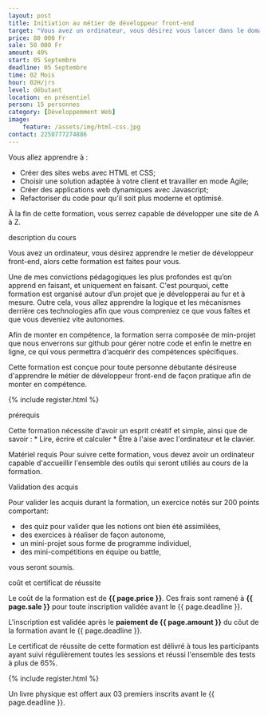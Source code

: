 ```yaml
---
layout: post
title: Initiation au métier de développeur front-end
target: "Vous avez un ordinateur, vous désirez vous lancer dans le domaine développeur front-end en étant totalement débutant, alors cette formation est faites pour vous."
price: 80 000 Fr
sale: 50 000 Fr
amount: 40%
start: 05 Septembre
deadline: 05 Septembre
time: 02 Mois
hour: 02H/jrs
level: débutant
location: en présentiel
person: 15 personnes 
category: [Développemment Web]
image:
    feature: /assets/img/html-css.jpg
contact: 2250777274886
---
```



<p class="text-muted text-uppercase h4 border-bottom py-3">Vous allez apprendre à : </p>

* Créer des sites webs avec HTML et CSS;
* Choisir une solution adaptée à votre client et travailler en mode Agile;
* Créer des applications web dynamiques avec Javascript;
* Refactoriser du code pour qu’il soit plus moderne et optimisé.

À la fin de cette formation, vous serrez capable de développer une site de A à Z.

<p id="about-course" class="text-muted text-uppercase h4 border-bottom py-3">description du cours</p>

Vous avez un ordinateur, vous désirez apprendre le metier de développeur front-end, alors cette formation est faites pour vous.

Une de mes convictions pédagogiques les plus profondes est qu’on apprend en faisant, et uniquement en faisant. C'est pourquoi, cette formation est organisé autour d’un projet que je développerai au fur et à mesure. Outre cela, vous allez apprendre la logique et les mécanismes derrière ces technologies afin que vous compreniez ce que vous faîtes et que vous deveniez vite autonomes.

Afin de monter en compétence, la formation serra composée de min-projet que nous enverrons sur github pour gérer notre code et enfin le mettre en ligne, ce qui vous permettra d’acquérir des compétences spécifiques.

Cette formation est conçue pour toute personne débutante désireuse d'apprendre le métier de développeur front-end de façon pratique afin de monter en compétence.

<!-- inscription -->
{% include register.html %}


<p class="text-muted text-uppercase h4 border-bottom py-3">prérequis</p>
Cette formation nécessite d'avoir un esprit créatif et simple, ainsi que de savoir :
* Lire, écrire et calculer
* Être à l'aise avec l'ordinateur et le clavier.

Matériel requis
Pour suivre cette formation, vous devez avoir un ordinateur capable d'accueillir l'ensemble des outils qui seront utiliés au cours de la formation.

<p class="text-muted text-uppercase h4 border-bottom py-3">
Validation des acquis</p>

Pour valider les acquis durant la formation, un exercice notés sur 200 points comportant:

* des quiz pour valider que les notions ont bien été assimilées,
* des exercices à réaliser de façon autonome,
* un mini-projet sous forme de programme individuel,
* des mini-compétitions en équipe ou battle,

vous seront soumis.

<div class="bg-light p-4">
<p class="text-uppercase h4 border-bottom py-3">coût et certificat de réussite</p>

Le coût de la formation est de <strong>{{ page.price }}</strong>. Ces frais sont ramené à <strong>{{ page.sale }}</strong> pour toute inscription validée avant le {{ page.deadline }}.

L'inscription est validée après le <strong>paiement de {{ page.amount }}</strong> du côut de la formation avant le {{ page.deadline }}.

Le certificat de réussite de cette formation est délivré à tous les participants ayant suivi régulièrement toutes les sessions et réussi l'ensemble des tests à plus de 65%.

<!-- inscription -->
{% include register.html %}

<p class="small py-3 font-italic text-left">Un livre physique est offert aux 03 premiers inscrits avant le {{ page.deadline }}.</p>
